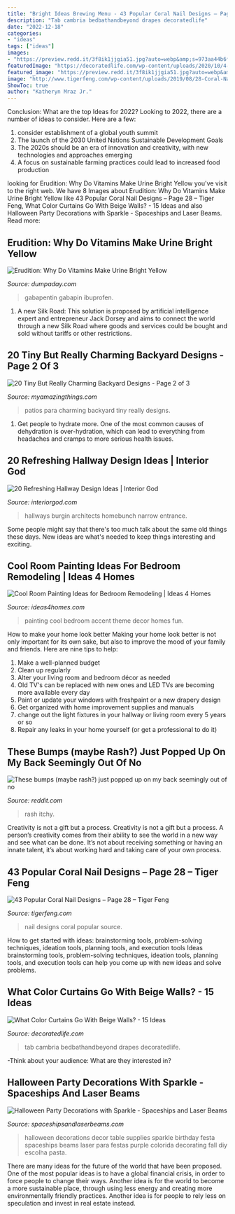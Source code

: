 ```yaml
---
title: "Bright Ideas Brewing Menu - 43 Popular Coral Nail Designs – Page 28 – Tiger Feng"
description: "Tab cambria bedbathandbeyond drapes decoratedlife"
date: "2022-12-18"
categories:
- "ideas"
tags: ["ideas"]
images:
- "https://preview.redd.it/3f8ik1jjgia51.jpg?auto=webp&amp;s=973aa44b6fdb0e38ce6f84c3e30e4ef09bc81a9b"
featuredImage: "https://decoratedlife.com/wp-content/uploads/2020/10/4-Linen.jpg"
featured_image: "https://preview.redd.it/3f8ik1jjgia51.jpg?auto=webp&amp;s=973aa44b6fdb0e38ce6f84c3e30e4ef09bc81a9b"
image: "http://www.tigerfeng.com/wp-content/uploads/2019/08/28-Coral-Nail-Designs.jpg"
ShowToc: true
author: "Katheryn Mraz Jr."
---
```



Conclusion: What are the top Ideas for 2022?
Looking to 2022, there are a number of ideas to consider. Here are a few: 
1. consider establishment of a global youth summit 
2. The launch of the 2030 United Nations Sustainable Development Goals 
3. The 2020s should be an era of innovation and creativity, with new technologies and approaches emerging 
4. A focus on sustainable farming practices could lead to increased food production 

	

		
looking for Erudition: Why Do Vitamins Make Urine Bright Yellow you've visit to the right web. We have 8 Images about Erudition: Why Do Vitamins Make Urine Bright Yellow like 43 Popular Coral Nail Designs – Page 28 – Tiger Feng, What Color Curtains Go With Beige Walls? - 15 Ideas and also Halloween Party Decorations with Sparkle - Spaceships and Laser Beams. Read more:
		
    
## Erudition: Why Do Vitamins Make Urine Bright Yellow

<img loading=lazy src="https://www.dumpaday.com/wp-content/uploads/2016/08/urine.jpg" onerror="this.onerror=null;this.src='https://tse1.mm.bing.net/th?id=OIP.bUjgP1SrHjFFyVf5IRk8qAHaEK&amp;pid=15.1';" alt="Erudition: Why Do Vitamins Make Urine Bright Yellow">

_Source: dumpaday.com_

>gabapentin gabapin ibuprofen. 

	

1. A new Silk Road: This solution is proposed by artificial intelligence expert and entrepreneur Jack Dorsey and aims to connect the world through a new Silk Road where goods and services could be bought and sold without tariffs or other restrictions.

    
## 20 Tiny But Really Charming Backyard Designs - Page 2 Of 3

<img loading=lazy src="http://myamazingthings.com/wp-content/uploads/2016/11/Ideas-para-patios.jpg" onerror="this.onerror=null;this.src='https://tse1.mm.bing.net/th?id=OIP.oghb8MJvPBxkAVOp-hA3cgHaFj&amp;pid=15.1';" alt="20 Tiny But Really Charming Backyard Designs - Page 2 of 3">

_Source: myamazingthings.com_

>patios para charming backyard tiny really designs. 

	

1. Get people to hydrate more. One of the most common causes of dehydration is over-hydration, which can lead to everything from headaches and cramps to more serious health issues.

    
## 20 Refreshing Hallway Design Ideas | Interior God

<img loading=lazy src="https://www.interiorgod.com/wp-content/uploads/2016/04/Hallway-Burgin-Lambert-Architects.jpg" onerror="this.onerror=null;this.src='https://tse3.mm.bing.net/th?id=OIP.i-me4KIQ1edLhi3mDB_NiQHaLc&amp;pid=15.1';" alt="20 Refreshing Hallway Design Ideas | Interior God">

_Source: interiorgod.com_

>hallways burgin architects homebunch narrow entrance. 

	

Some people might say that there's too much talk about the same old things these days. New ideas are what's needed to keep things interesting and exciting.

    
## Cool Room Painting Ideas For Bedroom Remodeling | Ideas 4 Homes

<img loading=lazy src="http://www.ideas4homes.com/wp-content/uploads/2015/12/Alluring-White-Flower-Accent-Picture-Decor-in-Cool-Room-Painting-Ideas-with-Cute-WallSelve.jpg" onerror="this.onerror=null;this.src='https://tse3.mm.bing.net/th?id=OIP.LKGa0QfEquPrAlwizkEnbAHaFj&amp;pid=15.1';" alt="Cool Room Painting Ideas for Bedroom Remodeling | Ideas 4 Homes">

_Source: ideas4homes.com_

>painting cool bedroom accent theme decor homes fun. 

	

How to make your home look better
Making your home look better is not only important for its own sake, but also to improve the mood of your family and friends. Here are nine tips to help: 
1. Make a well-planned budget
2. Clean up regularly
3. Alter your living room and bedroom décor as needed
4. Old TV's can be replaced with new ones and LED TVs are becoming more available every day 
5. Paint or update your windows with freshpaint or a new drapery design 
6. Get organized with home improvement supplies and manuals 
7. change out the light fixtures in your hallway or living room every 5 years or so 
8. Repair any leaks in your home yourself (or get a professional to do it) 

    
## These Bumps (maybe Rash?) Just Popped Up On My Back Seemingly Out Of No

<img loading=lazy src="https://preview.redd.it/3f8ik1jjgia51.jpg?auto=webp&amp;s=973aa44b6fdb0e38ce6f84c3e30e4ef09bc81a9b" onerror="this.onerror=null;this.src='https://tse3.mm.bing.net/th?id=OIP.T5DsUkVDxJHvAT-BbmD3-wHaJ4&amp;pid=15.1';" alt="These bumps (maybe rash?) just popped up on my back seemingly out of no">

_Source: reddit.com_

>rash itchy. 

	

Creativity is not a gift but a process.
Creativity is not a gift but a process. A person’s creativity comes from their ability to see the world in a new way and see what can be done. It’s not about receiving something or having an innate talent, it’s about working hard and taking care of your own process.

    
## 43 Popular Coral Nail Designs – Page 28 – Tiger Feng

<img loading=lazy src="http://www.tigerfeng.com/wp-content/uploads/2019/08/28-Coral-Nail-Designs.jpg" onerror="this.onerror=null;this.src='https://tse3.mm.bing.net/th?id=OIP.dB0XCc1-XYrG0vWtx9X86AHaNJ&amp;pid=15.1';" alt="43 Popular Coral Nail Designs – Page 28 – Tiger Feng">

_Source: tigerfeng.com_

>nail designs coral popular source. 

	

How to get started with ideas: brainstorming tools, problem-solving techniques, ideation tools, planning tools, and execution tools
Ideas brainstorming tools, problem-solving techniques, ideation tools, planning tools, and execution tools can help you come up with new ideas and solve problems.

    
## What Color Curtains Go With Beige Walls? - 15 Ideas

<img loading=lazy src="https://decoratedlife.com/wp-content/uploads/2020/10/4-Linen.jpg" onerror="this.onerror=null;this.src='https://tse1.mm.bing.net/th?id=OIP.hSNI5c-wzWc75PR-SbPVbAHaHd&amp;pid=15.1';" alt="What Color Curtains Go With Beige Walls? - 15 Ideas">

_Source: decoratedlife.com_

>tab cambria bedbathandbeyond drapes decoratedlife. 

	

-Think about your audience: What are they interested in?

    
## Halloween Party Decorations With Sparkle - Spaceships And Laser Beams

<img loading=lazy src="https://spaceshipsandlaserbeams.com/wp-content/uploads/2015/09/halloween-party-supply-ideas-4900.jpg" onerror="this.onerror=null;this.src='https://tse4.mm.bing.net/th?id=OIP.r5p4n2ZzfTFwl6SINOoO8gHaLZ&amp;pid=15.1';" alt="Halloween Party Decorations with Sparkle - Spaceships and Laser Beams">

_Source: spaceshipsandlaserbeams.com_

>halloween decorations decor table supplies sparkle birthday festa spaceships beams laser para festas purple colorida decorating fall diy escolha pasta. 

	

There are many ideas for the future of the world that have been proposed. One of the most popular ideas is to have a global financial crisis, in order to force people to change their ways. Another idea is for the world to become a more sustainable place, through using less energy and creating more environmentally friendly practices. Another idea is for people to rely less on speculation and invest in real estate instead.

